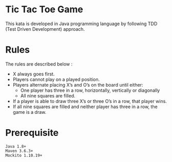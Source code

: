 # Tic Tac Toe Game
 This kata is developed in Java programming language by following TDD (Test Driven Development) approach.

# Rules
 The rules are described below :
 
 - X always goes first.
 - Players cannot play on a played position.
 - Players alternate placing X’s and O’s on the board until either:
 	- One player has three in a row, horizontally, vertically or diagonally
 	- All nine squares are filled.
 - If a player is able to draw three X’s or three O’s in a row, that player wins.
 - If all nine squares are filled and neither player has three in a row, the game is a draw.

# Prerequisite
 ~~~
 Java 1.8+
 Maven 3.6.3+
 Mockito 1.10.19+
 ~~~